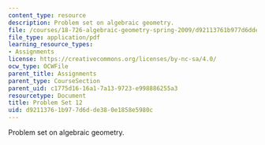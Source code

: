 ```yaml
---
content_type: resource
description: Problem set on algebraic geometry.
file: /courses/18-726-algebraic-geometry-spring-2009/d92113761b977d6dde380e1858e5980c_MIT18_726s09_pset12.pdf
file_type: application/pdf
learning_resource_types:
- Assignments
license: https://creativecommons.org/licenses/by-nc-sa/4.0/
ocw_type: OCWFile
parent_title: Assignments
parent_type: CourseSection
parent_uid: c1775d16-16a1-7a13-9723-e998886255a3
resourcetype: Document
title: Problem Set 12
uid: d9211376-1b97-7d6d-de38-0e1858e5980c
---
```

Problem set on algebraic geometry.